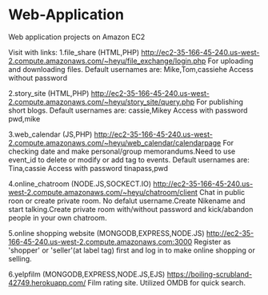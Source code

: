 # Web-Application
Web application projects on Amazon EC2

Visit with links:
1.file_share (HTML,PHP)
http://ec2-35-166-45-240.us-west-2.compute.amazonaws.com/~heyu/file_exchange/login.php
For uploading and downloading files.
Default usernames are:
Mike,Tom,cassiehe
Access without password

2.story_site (HTML,PHP)
http://ec2-35-166-45-240.us-west-2.compute.amazonaws.com/~heyu/story_site/query.php
For publishing short blogs.
Default usernames are:
cassie,Mikey
Access with password pwd,mike

3.web_calendar (JS,PHP)
http://ec2-35-166-45-240.us-west-2.compute.amazonaws.com/~heyu/web_calendar/calendarpage
For checking date and make personal/group memorandums.Need to use event_id to delete or modify or add tag to events.
Default usernames are:
Tina,cassie
Access with password tinapass,pwd

4.online_chatroom (NODE.JS,SOCKECT.IO)
http://ec2-35-166-45-240.us-west-2.compute.amazonaws.com/~heyu/chatroom/client
Chat in public roon or create private room.
No defalut username.Create Nikename and start talking.Create private room with/without password and kick/abandon people in your own chatroom.

5.online shopping website (MONGODB,EXPRESS,NODE.JS)
http://ec2-35-166-45-240.us-west-2.compute.amazonaws.com:3000
Register as 'shopper' or 'seller'(at label tag) first and log in to make online shopping or selling.

6.yelpfilm (MONGODB,EXPRESS,NODE.JS,EJS)
https://boiling-scrubland-42749.herokuapp.com/
Film rating site. Utilized OMDB for quick search.
